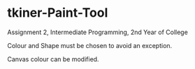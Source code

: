 # tkiner-Paint-Tool
Assignment 2, Intermediate Programming, 2nd Year of College

Colour and Shape must be chosen to avoid an exception.

Canvas colour can be modified.
